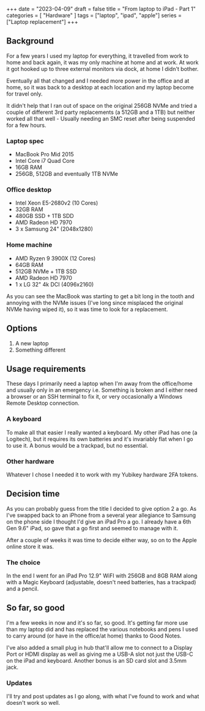 +++
date = "2023-04-09"
draft = false
title = "From laptop to iPad - Part 1"
categories = [ "Hardware" ]
tags = ["laptop", "ipad", "apple"]
series = ["Laptop replacement"]
+++

## Background

For a few years I used my laptop for everything, it travelled from work to home and back again, it was my only machine at home and at work.  At work it got hooked up to three external monitors via dock, at home I didn't bother.

Eventually all that changed and I needed more power in the office and at home, so it was back to a desktop at each location and my laptop become for travel only.

It didn't help that I ran out of space on the original 256GB NVMe and tried a couple of different 3rd party replacements (a 512GB and a 1TB) but neither worked all that well - Usually needing an SMC reset after being suspended for a few hours.

### Laptop spec

 * MacBook Pro Mid 2015
 * Intel Core i7 Quad Core
 * 16GB RAM
 * 256GB, 512GB and eventually 1TB NVMe

### Office desktop

 * Intel Xeon E5-2680v2 (10 Cores)
 * 32GB RAM
 * 480GB SSD + 1TB SDD
 * AMD Radeon HD 7970
 * 3 x Samsung 24" (2048x1280)

### Home machine

 * AMD Ryzen 9 3900X (12 Cores)
 * 64GB RAM
 * 512GB NVMe + 1TB SSD
 * AMD Radeon HD 7970
 * 1 x LG 32" 4k DCI (4096x2160)

As you can see the MacBook was starting to get a bit long in the tooth and annoying with the NVMe issues (I've long since misplaced the original NVMe having wiped it), so it was time to look for a replacement.
 
## Options
 
  1. A new laptop
  2. Something different
 
## Usage requirements
 
These days I primarily need a laptop when I'm away from the office/home and usually only in an emergency i.e. Something is broken and I either need a browser or an SSH terminal to fix it, or very occasionally a Windows Remote Desktop connection.

### A keyboard

To make all that easier I really wanted a keyboard.  My other iPad has one (a Logitech), but it requires its own batteries and it's invariably flat when I go to use it.  A bonus would be a trackpad, but no essential.

### Other hardware

Whatever I chose I needed it to work with my Yubikey hardware 2FA tokens.

## Decision time

As you can probably guess from the title I decided to give option 2 a go.  As I've swapped back to an iPhone from a several year allegiance to Samsung on the phone side I thought I'd give an iPad Pro a go.  I already have a 6th Gen 9.6" iPad, so gave that a go first and seemed to manage with it.

After a couple of weeks it was time to decide either way, so on to the Apple online store it was.

### The choice

In the end I went for an iPad Pro 12.9" WiFI with 256GB and 8GB RAM along with a Magic Keyboard (adjustable, doesn't need batteries, has a trackpad) and a pencil.

## So far, so good

I'm a few weeks in now and it's so far, so good.  It's getting far more use than my laptop did and has replaced the various notebooks and pens I used to carry around (or have in the office/at home) thanks to Good Notes.

I've also added a small plug in hub that'll allow me to connect to a Display Port or HDMI display as well as giving me a USB-A slot not just the USB-C on the iPad and keyboard.  Another bonus is an SD card slot and 3.5mm jack.

### Updates

I'll try and post updates as I go along, with what I've found to work and what doesn't work so well.
